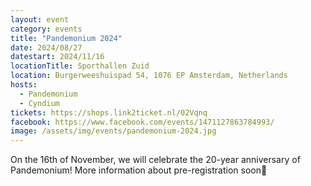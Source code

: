 ```yaml
---
layout: event
category: events
title: "Pandemonium 2024"
date: 2024/08/27
datestart: 2024/11/16
locationTitle: Sporthallen Zuid
location: Burgerweeshuispad 54, 1076 EP Amsterdam, Netherlands
hosts:
  - Pandemonium
  - Cyndium
tickets: https://shops.link2ticket.nl/02Vqnq
facebook: https://www.facebook.com/events/1471127863784993/
image: /assets/img/events/pandemonium-2024.jpg
---
```


On the 16th of November, we will celebrate the 20-year anniversary of Pandemonium! More information about pre-registration soon👀